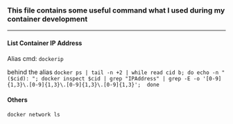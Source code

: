 ### This file contains some useful command what I used during my container development

---
#### List Container IP Address
Alias cmd: `dockerip`

behind the alias `docker ps | tail -n +2 | while read cid b; do echo -n "($cid): "; docker inspect $cid | grep "IPAddress" | grep -E -o '[0-9]{1,3}\.[0-9]{1,3}\.[0-9]{1,3}\.[0-9]{1,3}';  done`

#### Others

`
docker network ls
`
